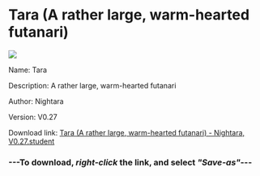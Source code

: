 # Tara (A rather large, warm-hearted futanari)

<img src = "https://raw.githubusercontent.com/Arbiter1223/Koukou-Gurashi-Custom-Students/master/Students/Files/Tara%20(A%20rather%20large%2C%20warm-hearted%20futanari).png">

Name: Tara

Description: A rather large, warm-hearted futanari

Author: Nightara

Version: V0.27

Download link: <a href="https://raw.githubusercontent.com/Arbiter1223/Koukou-Gurashi-Custom-Students/master/Students/Files/Tara%20(A%20rather%20large%2C%20warm-hearted%20futanari)%20-%20Nightara%2C%20V0.27.student">Tara (A rather large, warm-hearted futanari) - Nightara, V0.27.student</a>

### ---**To download, _right-click_ the link, and select _"Save-as"_**---

